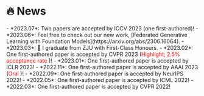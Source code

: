 # 🔥 News

<div style="overflow-y: scroll; height: 200px;">
- *2023.07*: Two papers are accepted by ICCV 2023 (one first-authored)!
- *2023.06*: Feel free to check out our new work, [Federated Generative Learning with Foundation Models](https://arxiv.org/abs/2306.16064).
- *2023.03*: 🎉 I graduate from ZJU with First-Class Honours.
- *2023.02*: One first-authored paper is accepted by CVPR 2023 (<font color="red">Highlight; 2.5% acceptance rate </font>)!
- *2023.01*: One first-authored paper is accepted by ICLR 2023!
- *2022.11*: One first-authored paper is accepted by AAAI 2023 (<font color="red">Oral </font>)!
- *2022.09*: One first-authored paper is accepted by NeurIPS 2022!
- *2022.05*: One first-authored paper is accepted by ICML 2022!
- *2022.03*: One first-authored paper is accepted by CVPR 2022!
</div>

  

